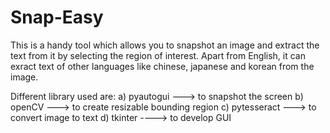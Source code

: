# Snap-Easy
This is a handy tool which allows you to snapshot an image and extract the text from it by selecting the region of interest.
Apart from English, it can exract text of other languages like chinese, japanese and korean from the image. 

Different library used are:
  a) pyautogui ---> to snapshot the screen
  b) openCV ---> to create resizable bounding region
  c) pytesseract ---> to convert image to text
  d) tkinter ----> to develop GUI
